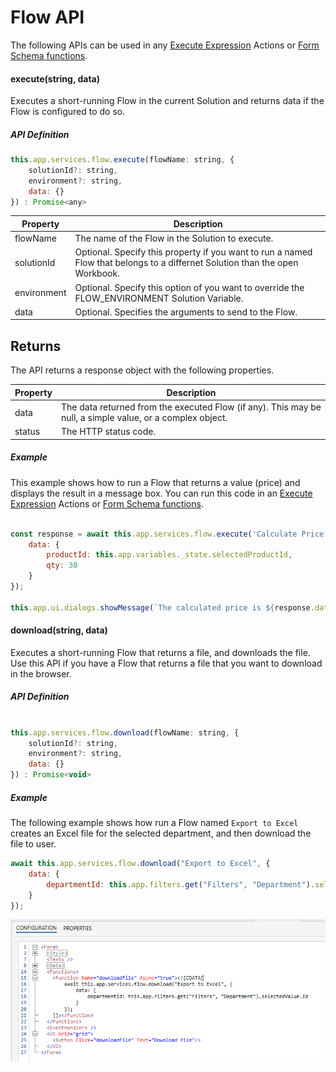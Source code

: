 # Flow API

The following APIs can be used in any [Execute Expression](../interactionmodel/workbookactions.md#execute-expression) Actions or [Form Schema functions](../../../forms/formschemas/functions.md).

#### execute(string, data)

Executes a short-running Flow in the current Solution and returns data if the Flow is configured to do so.

##### API Definition

```javascript
this.app.services.flow.execute(flowName: string, {
    solutionId?: string,
    environment?: string,
    data: {}
}) : Promise<any>
```

| Property       |  Description                           |
|----------------|----------------------------------------|
| flowName       | The name of the Flow in the Solution to execute. |
| solutionId     | Optional. Specify this property if you want to run a named Flow that belongs to a differnet Solution than the open Workbook. |
| environment    | Optional. Specify this option of you want to override the FLOW_ENVIRONMENT Solution Variable. |
| data           | Optional. Specifies the arguments to send to the Flow.  |

## Returns

The API returns a response object with the following properties.

| Property      | Description                        |
|---------------|------------------------------------|
| data          | The data returned from the executed Flow (if any). This may be null, a simple value, or a complex object.  |
| status        | The HTTP status code.              |

##### Example

This example shows how to run a Flow that returns a value (price) and displays the result in a message box. You can run this code in an [Execute Expression](../interactionmodel/workbookactions.md#execute-expression) Actions or [Form Schema functions](../../../forms/formschemas/functions.md).  

```javascript

const response = await this.app.services.flow.execute('Calculate Price', {
    data: {
        productId: this.app.variables._state.selectedProductId,
        qty: 30
    }
});

this.app.ui.dialogs.showMessage(`The calculated price is ${response.data}`);

```


#### download(string, data)

Executes a short-running Flow that returns a file, and downloads the file. Use this API if you have a Flow that returns a file that you want to download in the browser.

##### API Definition

```javascript

this.app.services.flow.download(flowName: string, {
    solutionId?: string,
    environment?: string,
    data: {}
}) : Promise<void>

```

##### Example

The following example shows how run a Flow named `Export to Excel` creates an Excel file for the selected department, and then download the file to user.

```javascript
await this.app.services.flow.download("Export to Excel", {
    data: {
        departmentId: this.app.filters.get("Filters", "Department").selectedValue.Id
    }
});
```

![flow-api-download-file](../../../../../../images/invision/flow-api-download-file.png)